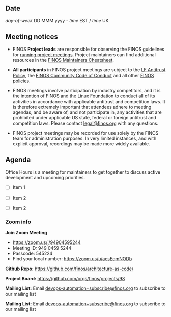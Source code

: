 ## Date

_day-of-week_ DD MMM yyyy - _time_ EST / _time_ UK

## Meeting notices
- FINOS **Project leads** are responsible for observing the FINOS guidelines for [running project meetings](https://community.finos.org/docs/governance/meeting-procedures/). Project maintainers can find additional resources in the [FINOS Maintainers Cheatsheet](https://community.finos.org/docs/finos-maintainers-cheatsheet).

- **All participants** in FINOS project meetings are subject to the [LF Antitrust Policy](https://www.linuxfoundation.org/antitrust-policy/), the [FINOS Community Code of Conduct](https://community.finos.org/docs/governance/code-of-conduct) and all other [FINOS policies](https://community.finos.org/docs/governance/#policies).

- FINOS meetings involve participation by industry competitors, and it is the intention of FINOS and the Linux Foundation to conduct all of its activities in accordance with applicable antitrust and competition laws. It is therefore extremely important that attendees adhere to meeting agendas, and be aware of, and not participate in, any activities that are prohibited under applicable US state, federal or foreign antitrust and competition laws. Please contact legal@finos.org with any questions.

- FINOS project meetings may be recorded for use solely by the FINOS team for administration purposes. In very limited instances, and with explicit approval, recordings may be made more widely available.

## Agenda

Office Hours is a meeting for maintainers to get together to discuss active development and upcoming priorities.

- [ ] Item 1
- [ ] Item 2
- [ ] Item 2


### Zoom info

**Join Zoom Meeting**
- https://zoom.us/j/94904595244
- Meeting ID: 949 0459 5244
- Passcode: 545224
- Find your local number: https://zoom.us/u/aesEqmNODb

**Github Repo:** https://github.com/finos/architecture-as-code/

**Project Board:** https://github.com/orgs/finos/projects/98

**Mailing List:** Email devops-automation+subscribe@finos.org to subscribe to our mailing list

**Mailing List:** Email devops-automation+subscribe@finos.org to subscribe to our mailing list

